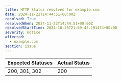 ```yaml
---
title: HTTP Status resolved for example.com
date: 2024-11-22T14:44:51+00:00Z
resolved: True
resolvedWhen: 2024-11-22T14:44:51+00:00Z
resolvedStartTime: 2024-10-25T21:09:43.191474+00:00
severity: notice
affected:
  - example.com
section: issue
---
```


| Expected Statuses | Actual Status  |
|-------------------|----------------|
| 200, 301, 302 | 200 |
